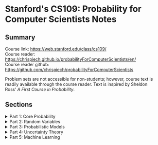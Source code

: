 # Stanford's CS109: Probability for Computer Scientists Notes

## Summary
Course link: https://web.stanford.edu/class/cs109/  
Course reader: https://chrispiech.github.io/probabilityForComputerScientists/en/  
Course reader github: https://github.com/chrispiech/probabilityForComputerScientists

Problem sets are not accessible for non-students; however, course text is readily available through the course reader. Text is inspired by Sheldon Ross' *A First Course in Probability*.

## Sections

<details><summary>Part 1: Core Probability</summary></details>
<details><summary>Part 2: Random Variables</summary></details>
<details><summary>Part 3: Probabilistic Models</summary></details>
<details><summary>Part 4: Uncertainty Theory</summary></details>
<details><summary>Part 5: Machine Learning</summary></details>
